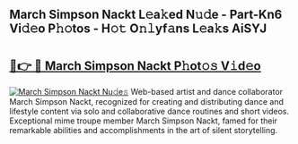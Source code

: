 ## March Simpson Nackt L𝚎a𝚔ed N𝚞𝚍e - Part-Kn6 Vi𝚍𝚎o P𝚑𝚘tos - H𝚘𝚝 O𝚗𝚕yf𝚊ns L𝚎a𝚔s AiSYJ

# <h2><a href="http://kf4dfg.oniu.top/?m=March+Simpson+Nackt">🔗👉 🔴 March Simpson Nackt P𝚑ot𝚘𝚜 V𝚒d𝚎o</a></h2>

[![March Simpson Nackt Nu𝚍e𝚜](https://i.imgur.com/0qMVB7G.gif)](http://kf4dfg.oniu.top/?m=March+Simpson+Nackt)
Web-based artist and dance collaborator March Simpson Nackt, recognized for creating and distributing dance and lifestyle content via solo and collaborative dance routines and short videos. Exceptional mime troupe member March Simpson Nackt, famed for their remarkable abilities and accomplishments in the art of silent storytelling.  
